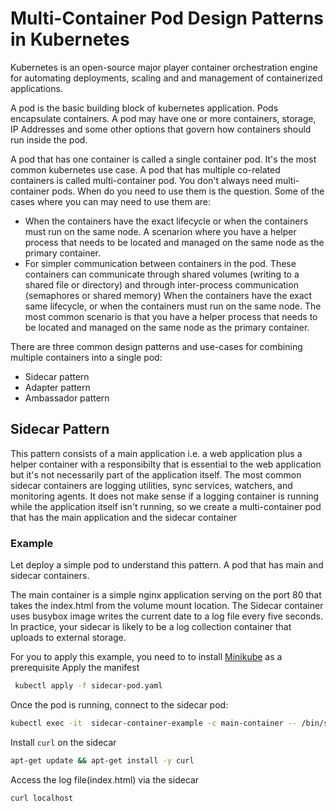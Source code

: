 # Multi-Container Pod Design Patterns in Kubernetes

Kubernetes is an open-source major player container orchestration engine for automating deployments, scaling and and management of containerized applications.

A pod is the basic building block of kubernetes application. Pods encapsulate containers. A pod may have one or more containers, storage, IP Addresses and some other options that govern how containers should run inside the pod.

A pod that has one container is called a single container pod. It's the most common kubernetes use case. A pod that has multiple co-related containers is called multi-container pod. You don't always need multi-container pods. When do you need to use them is the question. Some of the cases where you can may need to use them are:
- When the containers have the exact lifecycle or when the containers must run on the same node. A scenarion where you have a helper process that needs to be located and managed on the same node as the primary container.
- For simpler communication between containers in the pod. These containers can communicate through shared volumes (writing to a shared file or directory) and through inter-process communication (semaphores or shared memory)
When the containers have the exact same lifecycle, or when the containers must run on the same node. The most common scenario is that you have a helper process that needs to be located and managed on the same node as the primary container.

There are three common design patterns and use-cases for combining multiple containers into a single pod:

- Sidecar pattern
- Adapter pattern
- Ambassador pattern

## Sidecar Pattern
This pattern consists of a main application i.e. a web application plus a helper container with a responsibilty that is essential to the web application but it's not necessarily part of the application itself. The most common sidecar containers are logging utilities, sync services, watchers, and monitoring agents. It does not make sense if a logging container is running while the application itself isn't running, so we create a multi-container pod that has the main application and the sidecar container

### Example
Let deploy a simple pod to understand this pattern. A pod that has main and sidecar containers.

The main container is a simple nginx application serving on the port 80 that takes the index.html from the volume mount location. The Sidecar container uses busybox image writes the current date to a log file every five seconds. In practice, your sidecar is likely to be a log collection container that uploads to external storage.

For you to apply this example, you need to to install [Minikube](https://minikube.sigs.k8s.io/docs/start/) as a prerequisite
Apply the manifest
```bash
 kubectl apply -f sidecar-pod.yaml
```
Once the pod is running, connect to the sidecar pod:
```bash
kubectl exec -it  sidecar-container-example -c main-container -- /bin/sh
```
Install `curl` on the sidecar
```bash
apt-get update && apt-get install -y curl
```

Access the log file(index.html) via the sidecar

```bash
curl localhost
```
